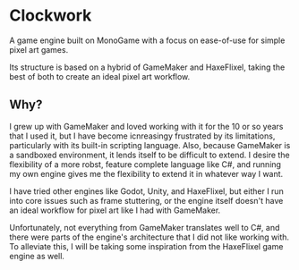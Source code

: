 # Clockwork
A game engine built on MonoGame with a focus on ease-of-use for simple pixel art games.

Its structure is based on a hybrid of GameMaker and HaxeFlixel, taking the best of both to create an ideal pixel art workflow.

## Why?

I grew up with GameMaker and loved working with it for the 10 or so years that I used it, but I have become icnreasingy frustrated by its limitations, particularly with its built-in scripting language. Also, because GameMaker is a sandboxed environment, it lends itself to be difficult to extend. I desire the flexibility of a more robst, feature complete language like C#, and running my own engine gives me the flexibility to extend it in whatever way I want.

I have tried other engines like Godot, Unity, and HaxeFlixel, but either I run into core issues such as frame stuttering, or the engine itself doesn't have an ideal workflow for pixel art like I had with GameMaker.

Unfortunately, not everything from GameMaker translates well to C#, and there were parts of the engine's architecture that I did not like working with. To alleviate this, I will be taking some inspiration from the HaxeFlixel game engine as well.
